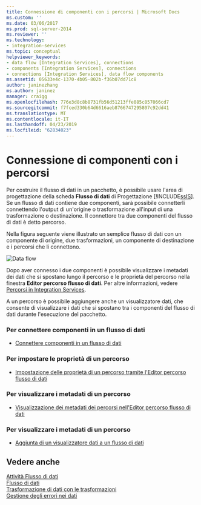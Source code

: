 ```yaml
---
title: Connessione di componenti con i percorsi | Microsoft Docs
ms.custom: ''
ms.date: 03/06/2017
ms.prod: sql-server-2014
ms.reviewer: ''
ms.technology:
- integration-services
ms.topic: conceptual
helpviewer_keywords:
- data flow [Integration Services], connections
- components [Integration Services], connections
- connections [Integration Services], data flow components
ms.assetid: 05633e4c-1370-4b05-802b-f36b07dd71c8
author: janinezhang
ms.author: janinez
manager: craigg
ms.openlocfilehash: 776e3d8c8b8731fb56d51213ffe085c857066cd7
ms.sourcegitcommit: f7fced330b64d6616aeb8766747295807c92dd41
ms.translationtype: MT
ms.contentlocale: it-IT
ms.lasthandoff: 04/23/2019
ms.locfileid: "62834023"
---
```

# <a name="connect-components-with-paths"></a>Connessione di componenti con i percorsi
  Per costruire il flusso di dati in un pacchetto, è possibile usare l'area di progettazione della scheda **Flusso di dati** di Progettazione [!INCLUDE[ssIS](../includes/ssis-md.md)]. Se un flusso di dati contiene due componenti, sarà possibile connetterli connettendo l'output di un'origine o trasformazione all'input di una trasformazione o destinazione. Il connettore tra due componenti del flusso di dati è detto percorso.  
  
 Nella figura seguente viene illustrato un semplice flusso di dati con un componente di origine, due trasformazioni, un componente di destinazione e i percorsi che li connettono.  
  
 ![Data flow](media/mw-dts-08.gif "Data flow")  
  
 Dopo aver connesso i due componenti è possibile visualizzare i metadati dei dati che si spostano lungo il percorso e le proprietà del percorso nella finestra **Editor percorso flusso di dati**. Per altre informazioni, vedere [Percorsi in Integration Services](data-flow/integration-services-paths.md).  
  
 A un percorso è possibile aggiungere anche un visualizzatore dati, che consente di visualizzare i dati che si spostano tra i componenti del flusso di dati durante l'esecuzione del pacchetto.  
  
### <a name="to-connect-components-in-a-data-flow"></a>Per connettere componenti in un flusso di dati  
  
-   [Connettere componenti in un flusso di dati](data-flow/connect-components-in-a-data-flow.md)  
  
### <a name="to-set-path-properties"></a>Per impostare le proprietà di un percorso  
  
-   [Impostazione delle proprietà di un percorso tramite l'Editor percorso flusso di dati](../../2014/integration-services/set-the-properties-of-a-path-by-using-the-data-flow-path-editor.md)  
  
### <a name="to-view-path-metadata"></a>Per visualizzare i metadati di un percorso  
  
-   [Visualizzazione dei metadati dei percorsi nell'Editor percorso flusso di dati](../../2014/integration-services/view-path-metadata-in-the-data-flow-path-editor.md)  
  
### <a name="to-view-path-metadata"></a>Per visualizzare i metadati di un percorso  
  
-   [Aggiunta di un visualizzatore dati a un flusso di dati](../../2014/integration-services/add-a-data-viewer-to-a-data-flow.md)  
  
## <a name="see-also"></a>Vedere anche  
 [Attività Flusso di dati](control-flow/data-flow-task.md)   
 [Flusso di dati](data-flow/data-flow.md)   
 [Trasformazione di dati con le trasformazioni](data-flow/transformations/transform-data-with-transformations.md)   
 [Gestione degli errori nei dati](data-flow/error-handling-in-data.md)  
  
  
